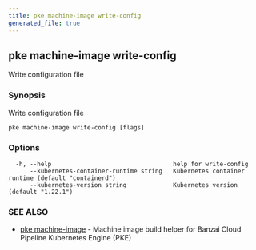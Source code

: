 ```yaml
---
title: pke machine-image write-config
generated_file: true
---
```

## pke machine-image write-config

Write configuration file

### Synopsis

Write configuration file

```
pke machine-image write-config [flags]
```

### Options

```
  -h, --help                                  help for write-config
      --kubernetes-container-runtime string   Kubernetes container runtime (default "containerd")
      --kubernetes-version string             Kubernetes version (default "1.22.1")
```

### SEE ALSO

* [pke machine-image](/docs/pke/cli/reference/pke_machine-image/)	 - Machine image build helper for Banzai Cloud Pipeline Kubernetes Engine (PKE)

